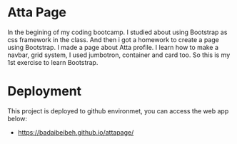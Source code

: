 # Atta Page
In the begining of my coding bootcamp. I studied about using Bootstrap as css framework in the class. And then i got a homework to create a page using Bootstrap. I made a page about Atta profile. I learn how to make a navbar, grid system, I used jumbotron, container and card too. So this is my 1st exercise to learn Bootstrap.

# Deployment
This project is deployed to github environmet, you can access the web app below:
* https://badaibeibeh.github.io/attapage/ 
